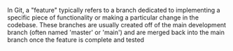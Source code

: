 In Git, a "feature" typically refers to a branch dedicated to implementing a specific piece of functionality or making a particular change in the codebase. These branches are usually created off of the main development branch (often named 'master' or 'main') and are merged back into the main branch once the feature is complete and tested
